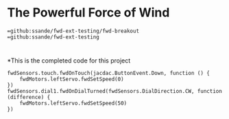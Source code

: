 
# The Powerful Force of Wind

```package
=github:ssande/fwd-ext-testing/fwd-breakout
=github:ssande/fwd-ext-testing
```
#
*This is the completed code for this project 
```template
fwdSensors.touch.fwdOnTouch(jacdac.ButtonEvent.Down, function () {
    fwdMotors.leftServo.fwdSetSpeed(0)
})
fwdSensors.dial1.fwdOnDialTurned(fwdSensors.DialDirection.CW, function (difference) {
    fwdMotors.leftServo.fwdSetSpeed(50)
})
```

